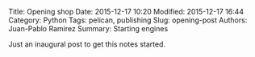 Title: Opening shop
Date: 2015-12-17 10:20
Modified: 2015-12-17 16:44
Category: Python
Tags: pelican, publishing
Slug: opening-post
Authors: Juan-Pablo Ramirez
Summary: Starting engines

Just an inaugural post to get this notes started.
